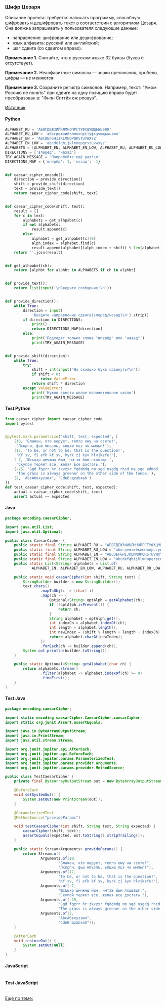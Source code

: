 ### Шифр Цезаря

Описание проекта: требуется написать программу, способную шифровать и дешифровать текст в соответствии с алгоритмом Цезаря. Она должна запрашивать у пользователя следующие данные:
- направление: шифрование или дешифрование;
- язык алфавита: русский или английский;
- шаг сдвига (со сдвигом вправо).

**Примечание 1.** Считайте, что в русском языке 32 буквы (буква ё отсутствует).

**Примечание 2.** Неалфавитные символы — знаки препинания, пробелы, цифры — не меняются.

**Примечание 3.** Сохраните регистр символов. Например, текст: "Умом Россию не понять" при сдвиге на одну позицию вправо будет преобразован в: "Фнпн Спттйя ож рпоауэ".

[Источник](https://stepik.org/lesson/352860/step/4?unit=336821)

<!-- tabs: start -->
#### **Python**

```python
ALPHABET_RU = 'АБВГДЕЖЗИЙКЛМНОПРСТУФХЦЧШЩЪЫЬЭЮЯ'
ALPHABET_RU_LOW = 'абвгдежзийклмнопрстуфхцчшщъыьэюя'
ALPHABET_EN = 'ABCDEFGHIJKLMNOPQRSTUVWXYZ'
ALPHABET_EN_LOW = 'abcdefghijklmnopqrstuvwxyz'
ALPHABETS = [ALPHABET_EN, ALPHABET_EN_LOW, ALPHABET_RU, ALPHABET_RU_LOW]
DIRECTIONS = ['вперёд', 'назад']
TRY_AGAIN_MESSAGE = 'Попробуйте ещё раз!\n'
DIRECTIONS_MAP = {'вперёд': 1, 'назад': -1}


def caesar_cipher_encode():
    direction = provide_direction()
    shift = provide_shift(direction)
    text = provide_text()
    return caesar_cipher_code(shift, text)


def caesar_cipher_code(shift, text):
    result = []
    for c in text:
        alphabets = get_alhpabet(c)
        if not alphabets:
            result.append(c)
        else:
            alphabet = get_alhpabet(c)[0]
            alph_index = alphabet.find(c)
            result.append(alphabet[(alph_index + shift) % len(alphabet)])
    return ''.join(result)


def get_alhpabet(ch):
    return [alphbt for alphbt in ALPHABETS if ch in alphbt]


def provide_text():
    return list(input('\nВведите сообщение:\n'))


def provide_direction():
    while True:
        direction = input(
            'Введите направление сдвига(вперёд/назад)\n').strip()
        if direction in DIRECTIONS:
            print()
            return DIRECTIONS_MAP[direction]
        else:
            print('Подходят только слова "вперёд" или "назад"')
            print(TRY_AGAIN_MESSAGE)


def provide_shift(direction):
    while True:
        try:
            shift = int(input('На сколько букв сдвинуть?\n'))
            if shift < 0:
                raise ValueError
            return shift * direction
        except ValueError:
            print('Нужно ввести целое положительное число')
            print(TRY_AGAIN_MESSAGE)
```
#### **Test Python**

```python
from caesar_cipher import caesar_cipher_code
import pytest


@pytest.mark.parametrize('shift, text, expected', [
    (10, 'Блажен, кто верует, тепло ему на свете!',
     'Лхкрпч, фьш мпъэпь, ьпщхш пцэ чк ымпьп!'),
    (17, 'To be, or not to be, that is the question!',
     'Kf sv, fi efk kf sv, kyrk zj kyv hlvjkzfe!'),
    (-7, 'Шсъцхр щмчжмщ йшм, нмтзж йшм лхшщзщг.',
     'Скупой теряет все, желая все достать.'),
    (-25, 'Sgd fqzrr hr zkvzxr fqddmdq nm sgd nsgdq rhcd ne sgd edmbd.',
     'The grass is always greener on the other side of the fence.'),
    (2, 'AbcАбвxyzэюя', 'CdeВгдzabяаб')
])
def test_caesar_cipher_code(shift, text, expected):
    actual = caesar_cipher_code(shift, text)
    assert actual == expected
```

#### **Java**

```java
package encoding.caesarCipher;

import java.util.List;
import java.util.Optional;

public class CaesarCipher {
    public static final String ALPHABET_RU = "АБВГДЕЖЗИЙКЛМНОПРСТУФХЦЧШЩЪЫЬЭЮЯ";
    public static final String ALPHABET_RU_LOW = "абвгдежзийклмнопрстуфхцчшщъыьэюя";
    public static final String ALPHABET_EN = "ABCDEFGHIJKLMNOPQRSTUVWXYZ";
    public static final String ALPHABET_EN_LOW = "abcdefghijklmnopqrstuvwxyz";
    public static List<String> alphabets = List.of(
            ALPHABET_EN, ALPHABET_EN_LOW, ALPHABET_RU, ALPHABET_RU_LOW);

    public static void caesarCipher(int shift, String text) {
        StringBuilder builder = new StringBuilder();
        text.chars()
                .mapToObj(i -> (char) i)
                .map(ch -> {
                    Optional<String> optAlph = getAlphabet(ch);
                    if (!optAlph.isPresent()) {
                        return ch;
                    }
                    String alphabet = optAlph.get();
                    int indexCh = alphabet.indexOf(ch);
                    int length = alphabet.length();
                    int newIndex = (shift % length + length + indexCh) % length;
                    return alphabet.charAt(newIndex);
                })
                .forEach(ch -> builder.append(ch));
        System.out.println(builder.toString());
    }

    public static Optional<String> getAlphabet(char ch) {
        return alphabets.stream()
                .filter(alphabet -> alphabet.indexOf(ch) >= 0)
                .findFirst();
    }
}
```
#### **Test Java**

```java
package encoding.caesarCipher;

import static encoding.caesarCipher.CaesarCipher.caesarCipher;
import static org.junit.Assert.assertEquals;

import java.io.ByteArrayOutputStream;
import java.io.PrintStream;
import java.util.stream.Stream;

import org.junit.jupiter.api.AfterEach;
import org.junit.jupiter.api.BeforeEach;
import org.junit.jupiter.params.ParameterizedTest;
import org.junit.jupiter.params.provider.Arguments;
import org.junit.jupiter.params.provider.MethodSource;

public class TestCaesarCipher {
    private final ByteArrayOutputStream out = new ByteArrayOutputStream();

    @BeforeEach
    void setSystemOut() {
        System.setOut(new PrintStream(out));
    }

    @ParameterizedTest
    @MethodSource("provideParams")

    void testCaesarCipher(int shift, String text, String expected) {
        caesarCipher(shift, text);
        assertEquals(expected, out.toString().stripTrailing());
    }

    public static Stream<Arguments> provideParams() {
        return Stream.of(
                Arguments.of(10,
                        "Блажен, кто верует, тепло ему на свете!",
                        "Лхкрпч, фьш мпъэпь, ьпщхш пцэ чк ымпьп!"),
                Arguments.of(17,
                        "To be, or not to be, that is the question!",
                        "Kf sv, fi efk kf sv, kyrk zj kyv hlvjkzfe!"),
                Arguments.of(-7,
                        "Шсъцхр щмчжмщ йшм, нмтзж йшм лхшщзщг.",
                        "Скупой теряет все, желая все достать."),
                Arguments.of(-25,
                        "Sgd fqzrr hr zkvzxr fqddmdq nm sgd nsgdq rhcd ne sgd edmbd.",
                        "The grass is always greener on the other side of the fence."),
                Arguments.of(2,
                        "AbcАбвxyzэюя",
                        "CdeВгдzabяаб"));
    }

    @AfterEach
    void restoreOut() {
        System.setOut(null);
    }
}
```

#### **JavaScript**

```javascript

```
#### **Test JavaScript**

```javascript

```
<!-- tabs: end -->

[Ещё по теме:](https://ru.wikipedia.org/wiki/%D0%A8%D0%B8%D1%84%D1%80_%D0%A6%D0%B5%D0%B7%D0%B0%D1%80%D1%8F)
